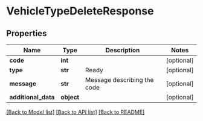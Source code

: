 # VehicleTypeDeleteResponse

## Properties
Name | Type | Description | Notes
------------ | ------------- | ------------- | -------------
**code** | **int** |  | [optional] 
**type** | **str** | Ready | [optional] 
**message** | **str** | Message describing the code | [optional] 
**additional_data** | **object** |  | [optional] 

[[Back to Model list]](../README.md#documentation-for-models) [[Back to API list]](../README.md#documentation-for-api-endpoints) [[Back to README]](../README.md)


